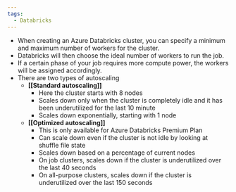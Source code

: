 ```yaml
---
tags:
  - Databricks
---
```

- When creating an Azure Databricks cluster, you can specify a minimum and maximum number of workers for the cluster.
- Databricks will then choose the ideal number of workers to run the job.
- If a certain phase of your job requires more compute power, the workers will be assigned accordingly.
- There are two types of autoscaling
    - **[[Standard autoscaling]]**
        - Here the cluster starts with 8 nodes
        - Scales down only when the cluster is completely idle and it has been underutilized for the last 10 minute
        - Scales down exponentially, starting with 1 node
    - **[[Optimized autoscaling]]**
        - This is only available for Azure Databricks Premium Plan
        - Can scale down even if the cluster is not idle by looking at shuffle file state
        - Scales down based on a percentage of current nodes
        - On job clusters, scales down if the cluster is underutilized over the last 40 seconds
        - On all-purpose clusters, scales down if the cluster is underutilized over the last 150 seconds